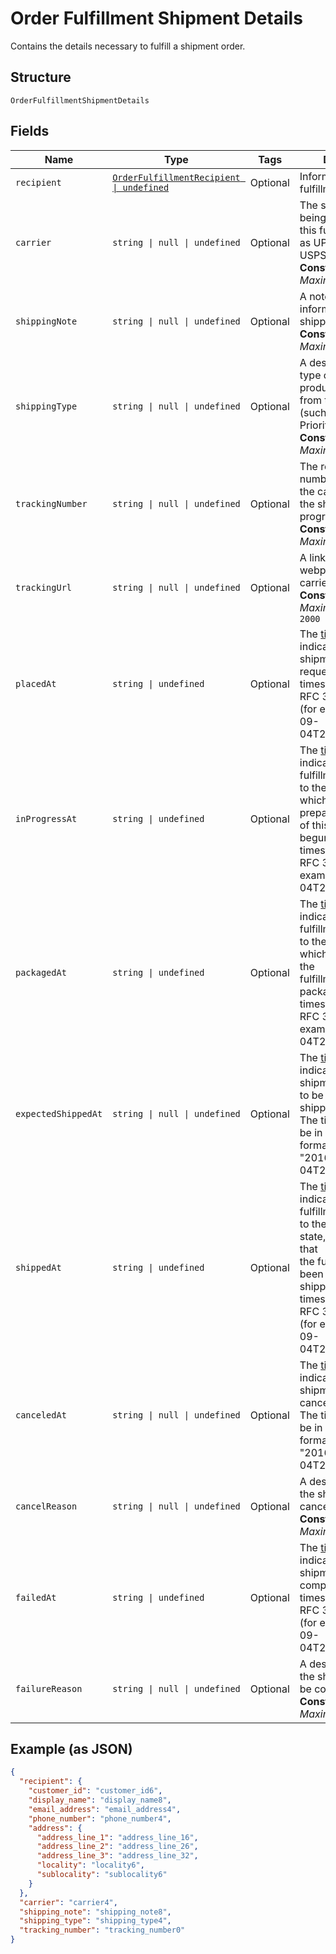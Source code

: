
# Order Fulfillment Shipment Details

Contains the details necessary to fulfill a shipment order.

## Structure

`OrderFulfillmentShipmentDetails`

## Fields

| Name | Type | Tags | Description |
|  --- | --- | --- | --- |
| `recipient` | [`OrderFulfillmentRecipient \| undefined`](../models/order-fulfillment-recipient.md) | Optional | Information about the fulfillment recipient. |
| `carrier` | `string \| null \| undefined` | Optional | The shipping carrier being used to ship this fulfillment (such as UPS, FedEx, or USPS).<br/>**Constraints**: *Maximum Length*: `50` |
| `shippingNote` | `string \| null \| undefined` | Optional | A note with additional information for the shipping carrier.<br/>**Constraints**: *Maximum Length*: `500` |
| `shippingType` | `string \| null \| undefined` | Optional | A description of the type of shipping product purchased from the carrier<br/>(such as First Class, Priority, or Express).<br/>**Constraints**: *Maximum Length*: `50` |
| `trackingNumber` | `string \| null \| undefined` | Optional | The reference number provided by the carrier to track the shipment's progress.<br/>**Constraints**: *Maximum Length*: `100` |
| `trackingUrl` | `string \| null \| undefined` | Optional | A link to the tracking webpage on the carrier's website.<br/>**Constraints**: *Maximum Length*: `2000` |
| `placedAt` | `string \| undefined` | Optional | The [timestamp](https://developer.squareup.com/docs/build-basics/working-with-dates)<br/>indicating when the shipment was requested. The timestamp must be in RFC 3339 format<br/>(for example, "2016-09-04T23:59:33.123Z"). |
| `inProgressAt` | `string \| undefined` | Optional | The [timestamp](https://developer.squareup.com/docs/build-basics/working-with-dates)<br/>indicating when this fulfillment was moved to the `RESERVED` state, which  indicates that preparation<br/>of this shipment has begun. The timestamp must be in RFC 3339 format (for example, "2016-09-04T23:59:33.123Z"). |
| `packagedAt` | `string \| undefined` | Optional | The [timestamp](https://developer.squareup.com/docs/build-basics/working-with-dates)<br/>indicating when this fulfillment was moved to the `PREPARED` state, which indicates that the<br/>fulfillment is packaged. The timestamp must be in RFC 3339 format (for example, "2016-09-04T23:59:33.123Z"). |
| `expectedShippedAt` | `string \| null \| undefined` | Optional | The [timestamp](https://developer.squareup.com/docs/build-basics/working-with-dates)<br/>indicating when the shipment is expected to be delivered to the shipping carrier.<br/>The timestamp must be in RFC 3339 format (for example, "2016-09-04T23:59:33.123Z"). |
| `shippedAt` | `string \| undefined` | Optional | The [timestamp](https://developer.squareup.com/docs/build-basics/working-with-dates)<br/>indicating when this fulfillment was moved to the `COMPLETED` state, which indicates that<br/>the fulfillment has been given to the shipping carrier. The timestamp must be in RFC 3339 format<br/>(for example, "2016-09-04T23:59:33.123Z"). |
| `canceledAt` | `string \| null \| undefined` | Optional | The [timestamp](https://developer.squareup.com/docs/build-basics/working-with-dates)<br/>indicating the shipment was canceled.<br/>The timestamp must be in RFC 3339 format (for example, "2016-09-04T23:59:33.123Z"). |
| `cancelReason` | `string \| null \| undefined` | Optional | A description of why the shipment was canceled.<br/>**Constraints**: *Maximum Length*: `100` |
| `failedAt` | `string \| undefined` | Optional | The [timestamp](https://developer.squareup.com/docs/build-basics/working-with-dates)<br/>indicating when the shipment failed to be completed. The timestamp must be in RFC 3339 format<br/>(for example, "2016-09-04T23:59:33.123Z"). |
| `failureReason` | `string \| null \| undefined` | Optional | A description of why the shipment failed to be completed.<br/>**Constraints**: *Maximum Length*: `100` |

## Example (as JSON)

```json
{
  "recipient": {
    "customer_id": "customer_id6",
    "display_name": "display_name8",
    "email_address": "email_address4",
    "phone_number": "phone_number4",
    "address": {
      "address_line_1": "address_line_16",
      "address_line_2": "address_line_26",
      "address_line_3": "address_line_32",
      "locality": "locality6",
      "sublocality": "sublocality6"
    }
  },
  "carrier": "carrier4",
  "shipping_note": "shipping_note8",
  "shipping_type": "shipping_type4",
  "tracking_number": "tracking_number0"
}
```

